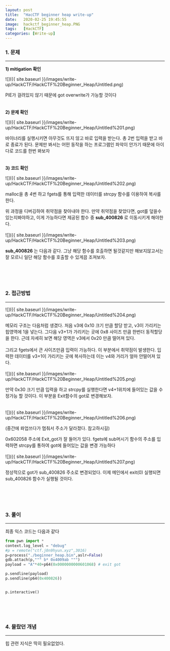 ```yaml
---
layout: post
title:  "HacCTF beginner heap write-up"
date:   2020-02-25 19:45:55
image:  hackctf_beginner_heap.PNG
tags:   [HackCTF]
categories: [Write-up]
---
```



### 1.  문제

---

**1) mitigation 확인**

![]({{ site.baseurl }}/images/write-up/HackCTF/HackCTF%20Beginner_Heap/Untitled.png)

PIE가 걸려있지 않기 때문에 got overwrite가 가능할 것이다
<br><br><br>
**2) 문제 확인**

![]({{ site.baseurl }}/images/write-up/HackCTF/HackCTF%20Beginner_Heap/Untitled%201.png)

바이너리를 실행시키면 아무것도 뜨지 않고 바로 입력을 받는다. 총 2번 입력을 받고 바로 종료가 된다. 문제만 봐서는 어떤 동작을 하는 프로그램인 파악이 안가기 때문에 아이다로 코드를 한번 봐보자
<br><br><br>
**3) 코드 확인**

![]({{ site.baseurl }}/images/write-up/HackCTF/HackCTF%20Beginner_Heap/Untitled%202.png)

malloc을 총 4번 하고 fgets를 통해 입력한 데이터를 strcpy 함수를 이용하여 복사를 한다.

위 과정을 디버깅하여 취약점을 찾아내야 한다. 만약 취약점을 찾았다면, got를 덮을수 있는지봐야하고, 이게 가능하다면 제공된 함수 중 **sub_400826** 로 이동시키게 해야한다.
<br><br>
![]({{ site.baseurl }}/images/write-up/HackCTF/HackCTF%20Beginner_Heap/Untitled%203.png)

**sub_400826** 는 다음과 같다. 그냥 해당 함수를 호출하면 될것같지만 해보지않고서는 잘 모르니 일단 해당 함수를 호출할 수 있게끔 조져보자.
<br><br><br><br><br>
### 2. 접근방법

---

![]({{ site.baseurl }}/images/write-up/HackCTF/HackCTF%20Beginner_Heap/Untitled%204.png)

메모리 구조는 다음처럼 생겼다. 처음 v3에 0x10 크기 만큼 할당 받고, v3이 가리키는 힙영역에 1을 넣는다. 그다음 v3+1가 가리키는 곳에 0x8 사이즈 만큼 한번더 동적할당을 한다. 근데 자세히 보면 해당 영역은 v3에서 0x20 만큼 떨어져 있다.
<br><br>
그리고 fgets에서 큰 사이즈만큼 입력이 가능하다. 이 부분에서 취약점이 발생한다. 입력한 데이터를 v3+1이 가리키는 곳에 복사하는데 이는 v4와 거리가 얼마 안떨어져 있다.
<br><br>
![]({{ site.baseurl }}/images/write-up/HackCTF/HackCTF%20Beginner_Heap/Untitled%205.png)

만약 0x30 크기 만큼 입력을 하고 strcpy를 실행한다면 v4+1위치에 들어있는 값을 수정가능 할 것이다. 이 부분을 Exit함수의 got로 변경해보자.
<br><br><br>
![]({{ site.baseurl }}/images/write-up/HackCTF/HackCTF%20Beginner_Heap/Untitled%206.png)

(중간에 롸업쓰다가 멈춰서 주소가 달라졌다. 참고하시길)

0x602058 주소에 Exit_got가 잘 들어가 있다.  fgets에 sub머시기 함수의 주소를 입력하면 strcpy를 통하여 got에 들어있는 값을 변경 가능하다
<br><br>
![]({{ site.baseurl }}/images/write-up/HackCTF/HackCTF%20Beginner_Heap/Untitled%207.png)

정상적으로 got가 sub_400826 주소로 변경되었다. 이제 메인에서 exit(0) 실행되면 sub_400826 함수가 실행될 것이다.
<br><br><br><br><br>
### 3. 풀이

---

최종 익스 코드는 다음과 같다
```python
from pwn import *
context.log_level = "debug"
#p = remote("ctf.j0n9hyun.xyz",3016)
p=process("./beginner_heap.bin",aslr=False)
gdb.attach(p,""" b* 0x4009ab """)
payload = "A"*40+p64(0x0000000000601068) # exit got

p.sendline(payload)
p.sendline(p64(0x400826))


p.interactive()
```

<br><br><br>
### 4. 몰랐던 개념

---

힙 관련 지식은 딱히 필요없었다.